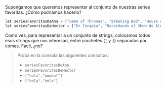 Supongamos que queremos representar al conjunto de nuestras series favoritas. ¿Cómo podríamos hacerlo?

```python
let seriesFavoritasDeAna = ["Game of Thrones", "Breaking Bad", "House of Cards"];
let seriesFavoritasDeHector = ["En Terapia", "Recordando el Show de Alejandro Molina"]
```

Como ves, para representar a un conjunto de strings, colocamos todos esos strings que nos interesan, entre corchetes (`[` y `]`) separados por comas. Fácil, ¿no?

> Probá en la consola las siguientes consultas:
>
> * `seriesFavoritasDeAna`
> * `seriesFavoritasDeHector`
> * `["hola","mundo!"]`
> * `["hola","hola"]`

